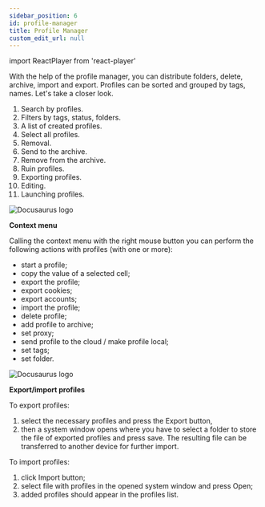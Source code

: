 ```yaml
---
sidebar_position: 6
id: profile-manager
title: Profile Manager
custom_edit_url: null
---
```

import ReactPlayer from 'react-player'

With the help of the profile manager, you can distribute folders, delete, archive, import and export. Profiles can be sorted and grouped by tags, names. Let's take a closer look.
1. Search by profiles.
2. Filters by tags, status, folders.
3. A list of created profiles.
4. Select all profiles.
5. Removal.
6. Send to the archive.
7. Remove from the archive.
8. Ruin profiles.
9. Exporting profiles.
10. Editing.
11. Launching profiles.

![Docusaurus logo](/img/3-soft/2-start-window/6-profiles-manager/eng/profiles-manager-1.png)

**Context menu**

Calling the context menu with the right mouse button you can perform the following actions with profiles (with one or more):
* start a profile;
* copy the value of a selected cell;
* export the profile;
* export cookies;
* export accounts;
* import the profile;
* delete profile;
* add profile to archive;
* set proxy;
* send profile to the cloud / make profile local;
* set tags;
* set folder.

![Docusaurus logo](/img/3-soft/2-start-window/6-profiles-manager/eng/profiles-manager-2.png)

**Export/import profiles**

To export profiles:
1. select the necessary profiles and press the Export button,
2. then a system window opens where you have to select a folder to store the file of exported profiles and press save.
The resulting file can be transferred to another device for further import.

To import profiles:
1. click Import button;
2. select file with profiles in the opened system window and press Open;
3. added profiles should appear in the profiles list.